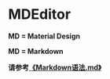 # MDEditor
**MD = Material Design**

**MD = Markdown**

**请参考[《Markdown语法.md》](https://github.com/huangyu0522/MDEditor/edit/master/Markdown%E8%AF%AD%E6%B3%95.md)**

